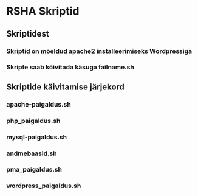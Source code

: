 # RSHA Skriptid
## Skriptidest
### Skriptid on mõeldud apache2 installeerimiseks Wordpressiga
### Skripte saab kõivitada käsuga failname.sh
## Skriptide käivitamise järjekord
### apache-paigaldus.sh
### php_paigaldus.sh
### mysql-paigaldus.sh
### andmebaasid.sh
### pma_paigaldus.sh
### wordpress_paigaldus.sh
